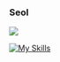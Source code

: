 ### Seol

![](https://github.com/seoll27/seoll27/blob/main/rampo.gif)

[![My Skills](https://skillicons.dev/icons?i=js,html,css,figma,react,nodejs,github,bootstrap,discord)](https://skillicons.dev)
